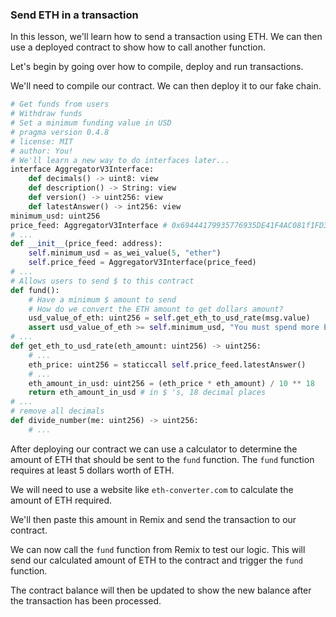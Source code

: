 ### Send ETH in a transaction

In this lesson, we'll learn how to send a transaction using ETH. We can then use a deployed contract to show how to call another function.

Let's begin by going over how to compile, deploy and run transactions. 

We'll need to compile our contract. We can then deploy it to our fake chain. 

```python
# Get funds from users
# Withdraw funds
# Set a minimum funding value in USD
# pragma version 0.4.8
# license: MIT
# author: You!
# We'll learn a new way to do interfaces later...
interface AggregatorV3Interface:
    def decimals() -> uint8: view
    def description() -> String: view
    def version() -> uint256: view
    def latestAnswer() -> int256: view
minimum_usd: uint256
price_feed: AggregatorV3Interface # 0x69444179935776935DE41F4AC081f1FD3C909Dc256) sepolia
# ...
def __init__(price_feed: address):
    self.minimum_usd = as_wei_value(5, "ether")
    self.price_feed = AggregatorV3Interface(price_feed)
# ...
# Allows users to send $ to this contract 
def fund():
    # Have a minimum $ amount to send
    # How do we convert the ETH amount to get dollars amount?
    usd_value_of_eth: uint256 = self.get_eth_to_usd_rate(msg.value)
    assert usd_value_of_eth >= self.minimum_usd, "You must spend more ETH!"
# ...
def get_eth_to_usd_rate(eth_amount: uint256) -> uint256:
    # ...
    eth_price: uint256 = staticcall self.price_feed.latestAnswer()
    # ...
    eth_amount_in_usd: uint256 = (eth_price * eth_amount) / 10 ** 18
    return eth_amount_in_usd # in $ 's, 18 decimal places
# ...
# remove all decimals
def divide_number(me: uint256) -> uint256:
    # ...
```

After deploying our contract we can use a calculator to determine the amount of ETH that should be sent to the `fund` function. The `fund` function requires at least 5 dollars worth of ETH.

We will need to use a website like `eth-converter.com` to calculate the amount of ETH required. 

We'll then paste this amount in Remix and send the transaction to our contract.

We can now call the `fund` function from Remix to test our logic. This will send our calculated amount of ETH to the contract and trigger the `fund` function. 

The contract balance will then be updated to show the new balance after the transaction has been processed. 
